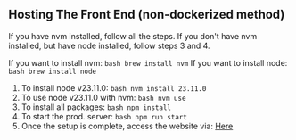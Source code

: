 ## Hosting The Front End (non-dockerized method)

If you have nvm installed, follow all the steps. If you don't have nvm installed, but have node installed, follow steps 3 and 4.

If you want to install nvm: `bash brew install nvm`
If you want to install node: `bash brew install node`

1. To install node v23.11.0: `bash nvm install 23.11.0`
2. To use node v23.11.0 with nvm: `bash nvm use`
3. To install all packages: `bash npm install`
4. To start the prod. server: `bash npm run start`
5. Once the setup is complete, access the website via: [Here](http://localhost:3000/upload)
